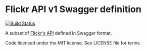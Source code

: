 # Flickr API v1 Swagger definition

[![Build Status](https://travis-ci.org/flickr/flickr-api-swagger.svg?branch=master)](https://travis-ci.org/flickr/flickr-api-swagger)

A subset of [Flickr's API](https://www.flickr.com/services/api/) defined in Swagger format.

Code licensed under the MIT license. See LICENSE file for terms.
